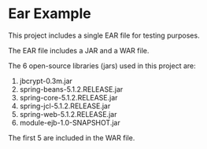# Ear Example

This project includes a single EAR file for testing purposes.

The EAR file includes a JAR and a WAR file.

The 6 open-source libraries (jars) used in this project are:

1. jbcrypt-0.3m.jar
2. spring-beans-5.1.2.RELEASE.jar
3. spring-core-5.1.2.RELEASE.jar
4. spring-jcl-5.1.2.RELEASE.jar
5. spring-web-5.1.2.RELEASE.jar
6. module-ejb-1.0-SNAPSHOT.jar

The first 5 are included in the WAR file.

